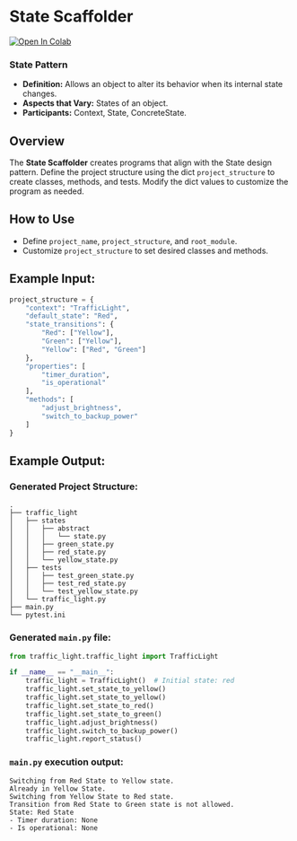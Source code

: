 # State Scaffolder

[![Open In Colab](https://colab.research.google.com/assets/colab-badge.svg)](https://colab.research.google.com/github/genarominetto/dict_to_pattern/blob/main/main.ipynb)


### State Pattern

- **Definition:** Allows an object to alter its behavior when its internal state changes.
- **Aspects that Vary:** States of an object.
- **Participants:** Context, State, ConcreteState.

## Overview

The **State Scaffolder** creates programs that align with the State design pattern. Define the project structure using the dict `project_structure` to create classes, methods, and tests. Modify the dict values to customize the program as needed.

## How to Use

- Define `project_name`, `project_structure`, and `root_module`.
- Customize `project_structure` to set desired classes and methods.

## Example Input:

```python
project_structure = {
    "context": "TrafficLight",
    "default_state": "Red",
    "state_transitions": {
        "Red": ["Yellow"],
        "Green": ["Yellow"],
        "Yellow": ["Red", "Green"]
    },
    "properties": [
        "timer_duration",
        "is_operational"
    ],
    "methods": [
        "adjust_brightness",
        "switch_to_backup_power"
    ]
}
```

## Example Output:

### Generated Project Structure:

```
.
├── traffic_light
│   ├── states
│   │   ├── abstract
│   │   │   └── state.py
│   │   ├── green_state.py
│   │   ├── red_state.py
│   │   └── yellow_state.py
│   ├── tests
│   │   ├── test_green_state.py
│   │   ├── test_red_state.py
│   │   └── test_yellow_state.py
│   └── traffic_light.py
├── main.py
└── pytest.ini
```

### Generated `main.py` file:

```python
from traffic_light.traffic_light import TrafficLight

if __name__ == "__main__":
    traffic_light = TrafficLight()  # Initial state: red
    traffic_light.set_state_to_yellow()
    traffic_light.set_state_to_yellow()
    traffic_light.set_state_to_red()
    traffic_light.set_state_to_green()
    traffic_light.adjust_brightness()
    traffic_light.switch_to_backup_power()
    traffic_light.report_status()
```

### `main.py` execution output:

```
Switching from Red State to Yellow state.
Already in Yellow State.
Switching from Yellow State to Red state.
Transition from Red State to Green state is not allowed.
State: Red State
- Timer duration: None
- Is operational: None
```
